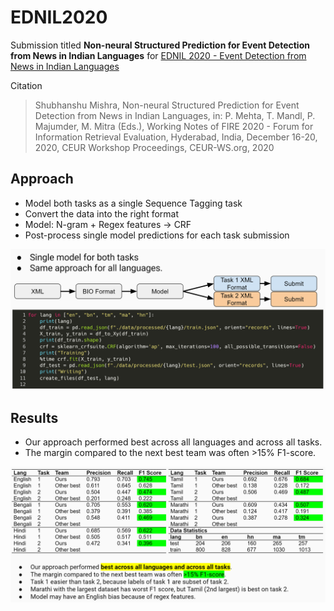 # EDNIL2020
Submission titled **Non-neural Structured Prediction for Event Detection from News in Indian Languages** for [EDNIL 2020 - Event Detection from News in Indian Languages](https://ednilfire.github.io/ednil/2020/index.html)

Citation

> Shubhanshu Mishra, Non-neural Structured Prediction for Event Detection from News in Indian Languages, in: P. Mehta, T. Mandl, P. Majumder, M. Mitra (Eds.), Working Notes of FIRE 2020 - Forum for Information Retrieval Evaluation, Hyderabad, India, December 16-20, 2020, CEUR Workshop Proceedings, CEUR-WS.org, 2020


## Approach

* Model both tasks as a single Sequence Tagging task
* Convert the data into the right format
* Model: N-gram + Regex features → CRF
* Post-process single model predictions for each task submission

![Approach](./Approach.png)

## Results

* Our approach performed best across all languages and across all tasks. 
* The margin compared to the next best team was often >15% F1-score. 

![Results](./Results.png)



